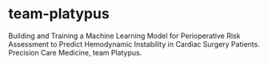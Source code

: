 # team-platypus
Building and Training a Machine Learning Model for Perioperative Risk Assessment to Predict Hemodynamic Instability in Cardiac Surgery Patients. Precision Care Medicine, team Platypus.
